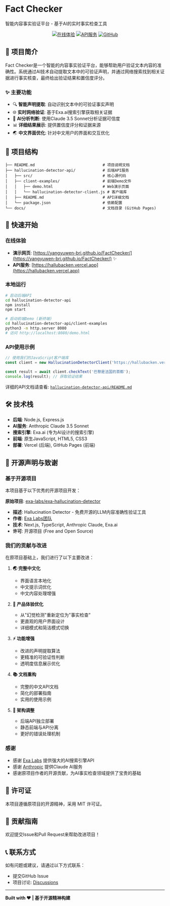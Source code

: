 # Fact Checker

智能内容事实验证平台 - 基于AI的实时事实检查工具

<div align="center">

[![在线体验](https://img.shields.io/badge/🌐_在线体验-FactChecker-blue?style=for-the-badge)](https://yangyuwen-bri.github.io/FactChecker/)
[![API服务](https://img.shields.io/badge/🚀_API_服务-Vercel-green?style=for-the-badge)](https://hallubacken.vercel.app)
[![GitHub](https://img.shields.io/badge/⭐_Star-GitHub-orange?style=for-the-badge)](https://github.com/yangyuwen-bri/FactChecker)

</div>

## 🎯 项目简介

Fact Checker是一个智能的内容事实验证平台，能够帮助用户验证文本内容的准确性。系统通过AI技术自动提取文本中的可验证声明，并通过网络搜索找到相关证据进行事实核查，最终给出验证结果和置信度评分。

### ✨ 主要功能

- 🔍 **智能声明提取**: 自动识别文本中的可验证事实声明
- 🌐 **实时网络验证**: 基于Exa.ai搜索引擎获取相关证据
- 🤖 **AI分析判断**: 使用Claude 3.5 Sonnet分析证据可信度
- 📊 **详细结果展示**: 提供置信度评分和证据来源
- 🌏 **中文界面优化**: 针对中文用户的界面和交互优化

## 📂 项目结构

```
├── README.md                              # 项目说明文档
├── hallucination-detector-api/            # 后端API服务
│   ├── src/                               # 核心源代码
│   ├── client-examples/                   # 前端Demo文件
│   │   ├── demo.html                      # Web演示页面
│   │   └── hallucination-detector-client.js # 客户端库
│   ├── README.md                          # API详细文档
│   └── package.json                       # 依赖配置
└── docs/                                  # 文档目录 (GitHub Pages)
```

## 🚀 快速开始

### 在线体验
- **演示网页**: [https://yangyuwen-bri.github.io/FactChecker/](https://yangyuwen-bri.github.io/FactChecker/) ✨
- **API服务**: [https://hallubacken.vercel.app](https://hallubacken.vercel.app)

### 本地运行
```bash
# 启动后端API
cd hallucination-detector-api
npm install
npm start

# 启动前端Demo (新终端)
cd hallucination-detector-api/client-examples
python3 -m http.server 8080
# 访问 http://localhost:8080/demo.html
```

### API使用示例
```javascript
// 使用我们的JavaScript客户端库
const client = new HallucinationDetectorClient('https://hallubacken.vercel.app');

const result = await client.checkText('巴黎是法国的首都');
console.log(result); // 获取验证结果
```

详细的API文档请查看: [`hallucination-detector-api/README.md`](./hallucination-detector-api/README.md)

## 🛠️ 技术栈

- **后端**: Node.js, Express.js
- **AI服务**: Anthropic Claude 3.5 Sonnet
- **搜索引擎**: Exa.ai (专为AI设计的搜索引擎)
- **前端**: 原生JavaScript, HTML5, CSS3
- **部署**: Vercel (后端), GitHub Pages (前端)

## 📄 开源声明与致谢

### 基于开源项目

本项目基于以下优秀的开源项目开发：

**原始项目**: [exa-labs/exa-hallucination-detector](https://github.com/exa-labs/exa-hallucination-detector)
- **描述**: Hallucination Detector - 免费开源的LLM内容准确性验证工具
- **作者**: [Exa Labs团队](https://github.com/exa-labs)
- **技术**: Next.js, TypeScript, Anthropic Claude, Exa.ai
- **许可**: 开源项目 (Free and Open Source)

### 我们的贡献与改进

在原项目基础上，我们进行了以下主要改进：

1. **🌏 完整中文化**
   - 界面语言本地化
   - 中文提示词优化
   - 中文内容处理增强

2. **🎨 产品体验优化**
   - 从"幻觉检测"重新定位为"事实检查"
   - 更直观的用户界面设计
   - 详细模式和简洁模式切换

3. **⚡ 功能增强**
   - 改进的声明提取算法
   - 更精准的可验证性判断
   - 透明度信息展示优化

4. **📚 文档重构**
   - 完整的中文API文档
   - 简化的部署指南
   - 实用的使用示例

5. **🔧 架构调整**
   - 后端API独立部署
   - 静态前端与API分离
   - 更好的错误处理机制

### 感谢

- 感谢 [Exa Labs](https://exa.ai/) 提供强大的AI搜索引擎API
- 感谢 [Anthropic](https://www.anthropic.com/) 提供Claude AI服务
- 感谢原项目作者的开源贡献，为AI事实检查领域提供了宝贵的基础

## 📝 许可证

本项目遵循原项目的开源精神，采用 MIT 许可证。

## 🤝 贡献指南

欢迎提交Issue和Pull Request来帮助改进项目！

## 📞 联系方式

如有问题或建议，请通过以下方式联系：
- 提交GitHub Issue
- 项目讨论: [Discussions](https://github.com/yangyuwen-bri/FactChecker/discussions)

---

**Built with ❤️ | 基于开源精神构建** 